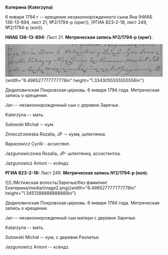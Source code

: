 **Катерина (Katerzyna)**

6 января 1794 г -- крещение незаконнорожденного сына Яна (НИАБ
136-13-894, лист 21, №2/1794-р (ориг)), (РГИА 823-2-18, лист 249,
№2/1794-р (коп)).

**НИАБ 136-13-894:** Лист 21. **Метрическая запись №2/1794-р (ориг).**

![](./media/fd6736b8c6f8a0e50e1e827ce806d164574b9b25.png){width="6.496527777777778in"
height="1.3343055555555556in"}

Дедиловичская Покровская церковь. 6 января 1794 года. Метрическая запись
о крещении.

Jan -- незаконнорожденный сын с деревни Заречье.

Katerzyna -- мать.

Sułowski Michał -- кум.

Zmieczirzewska Rozalia, JP -- кума, шляхтянка.

Rapacewicz Cyrilli - ассистент.

Jazgunowiczowa Rozalia, JP- шляхтянка, ассистентка.

Jazgunowicz Antoni -- ксёндз.

**РГИА 823-2-18:** Лист 249. **Метрическая запись №2/1794-р (коп).**

![](./Мстижская волость/Заречье/без фамилии/Екатерина/media/image2.png){width="6.496527777777778in"
height="1.3451388888888889in"}

Дедиловичская Покровская церковь. 6 января 1794 года. Метрическая запись
о крещении.

Jan -- незаконнорожденный сын матери с деревни Заречье.

Katarzyna -- мать.

Sutowski Michał -- кум, с деревни Разлитье.

Jazgunowicz Antoni -- ксёндз.
